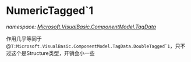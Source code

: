﻿# NumericTagged`1
_namespace: <a href="#" onClick="load('/docs/Microsoft.VisualBasic.ComponentModel.TagData/index.md')">Microsoft.VisualBasic.ComponentModel.TagData</a>_

作用几乎等同于@``T:Microsoft.VisualBasic.ComponentModel.TagData.DoubleTagged`1``，只不过这个是Structure类型，开销会小一些




